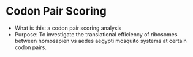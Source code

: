 # Codon Pair Scoring
- What is this: a codon pair scoring analysis 
- Purpose: To investigate the translational efficiency of ribosomes between homosapien vs aedes aegypti mosquito systems at certain codon pairs.

